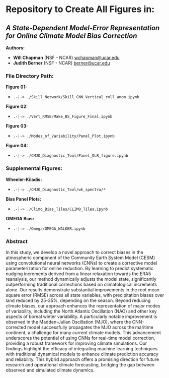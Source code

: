 # Repository to Create All Figures in:
## **_A State-Dependent Model-Error Representation for Online Climate Model Bias Correction_**

**Authors:**
- **Will Chapman** (NSF - NCAR) [wchapman@ucar.edu](mailto:wchapman@ucar.edu)
- **Judith Berner** (NSF - NCAR) [berner@ucar.edu](mailto:berner@ucar.edu)

### File Directory Path:

**Figure 01:**
- `.-|-> ./Skill_Network/Skill_CNN_Vertical_roll_anom.ipynb`

**Figure 02:**
- `.-|-> ./Vert_RMSE/Make_BS_Figure_Final.ipynb`

**Figure 03:**
- `.-|-> ./Modes_of_Variability/Panel_Plot.ipynb`

**Figure 04:**
- `.-|-> ./CMJO_Diagnostic_Tool/Panel_OLR_figure.ipynb`

### Supplemental Figures:

**Wheeler-Kiladis:**
- `.-|-> ./CMJO_Diagnostic_Tool/wk_spectra/*`

**Bias Panel Plots:**
- `.-|-> ./Climo_Bias_Tiles/CLIMO_Tiles.ipynb`

**OMEGA Bias:**
- `.-|-> ./Omega/OMEGA_WALKER.ipynb`

### Abstract

In this study, we develop a novel approach to correct biases in the atmospheric component of the Community Earth System Model (CESM) using convolutional neural networks (CNNs) to create a corrective model parameterization for online reduction. By learning to predict systematic nudging increments derived from a linear relaxation towards the ERA5 reanalysis, our method dynamically adjusts the model state, significantly outperforming traditional corrections based on climatological increments alone. Our results demonstrate substantial improvements in the root mean square error (RMSE) across all state variables, with precipitation biases over land reduced by 25-35%, depending on the season. Beyond reducing climate biases, our approach enhances the representation of major modes of variability, including the North Atlantic Oscillation (NAO) and other key aspects of boreal winter variability. A particularly notable improvement is observed in the Madden-Julian Oscillation (MJO), where the CNN-corrected model successfully propagates the MJO across the maritime continent, a challenge for many current climate models. This advancement underscores the potential of using CNNs for real-time model correction, providing a robust framework for improving climate simulations. Our findings highlight the efficacy of integrating machine learning techniques with traditional dynamical models to enhance climate prediction accuracy and reliability. This hybrid approach offers a promising direction for future research and operational climate forecasting, bridging the gap between observed and simulated climate dynamics.
